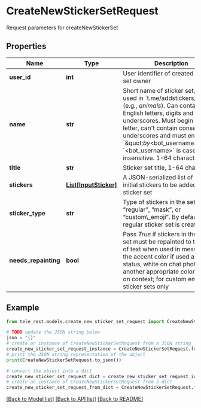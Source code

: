 # CreateNewStickerSetRequest

Request parameters for createNewStickerSet

## Properties

Name | Type | Description | Notes
------------ | ------------- | ------------- | -------------
**user_id** | **int** | User identifier of created sticker set owner | 
**name** | **str** | Short name of sticker set, to be used in &#x60;t.me/addstickers/&#x60; URLs (e.g., *animals*). Can contain only English letters, digits and underscores. Must begin with a letter, can&#39;t contain consecutive underscores and must end in &#x60;\&quot;_by_&lt;bot_username&gt;\&quot;&#x60;. &#x60;&lt;bot_username&gt;&#x60; is case insensitive. 1-64 characters. | 
**title** | **str** | Sticker set title, 1-64 characters | 
**stickers** | [**List[InputSticker]**](InputSticker.md) | A JSON-serialized list of 1-50 initial stickers to be added to the sticker set | 
**sticker_type** | **str** | Type of stickers in the set, pass “regular”, “mask”, or “custom\\_emoji”. By default, a regular sticker set is created. | [optional] 
**needs_repainting** | **bool** | Pass *True* if stickers in the sticker set must be repainted to the color of text when used in messages, the accent color if used as emoji status, white on chat photos, or another appropriate color based on context; for custom emoji sticker sets only | [optional] 

## Example

```python
from tele_rest.models.create_new_sticker_set_request import CreateNewStickerSetRequest

# TODO update the JSON string below
json = "{}"
# create an instance of CreateNewStickerSetRequest from a JSON string
create_new_sticker_set_request_instance = CreateNewStickerSetRequest.from_json(json)
# print the JSON string representation of the object
print(CreateNewStickerSetRequest.to_json())

# convert the object into a dict
create_new_sticker_set_request_dict = create_new_sticker_set_request_instance.to_dict()
# create an instance of CreateNewStickerSetRequest from a dict
create_new_sticker_set_request_from_dict = CreateNewStickerSetRequest.from_dict(create_new_sticker_set_request_dict)
```
[[Back to Model list]](../README.md#documentation-for-models) [[Back to API list]](../README.md#documentation-for-api-endpoints) [[Back to README]](../README.md)



